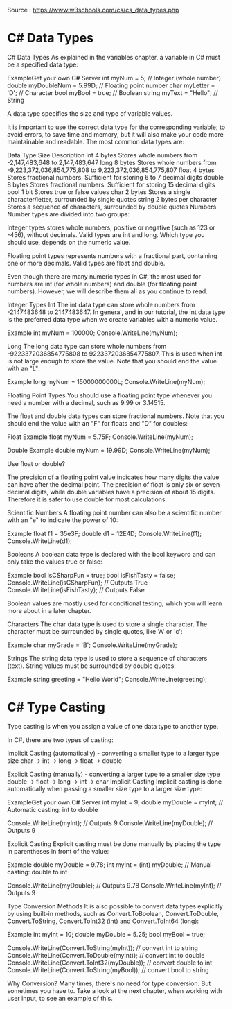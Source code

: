 
Source : https://www.w3schools.com/cs/cs_data_types.php

# C# Data Types

C# Data Types
As explained in the variables chapter, a variable in C# must be a specified data type:

ExampleGet your own C# Server
int myNum = 5;               // Integer (whole number)
double myDoubleNum = 5.99D;  // Floating point number
char myLetter = 'D';         // Character
bool myBool = true;          // Boolean
string myText = "Hello";     // String

A data type specifies the size and type of variable values.

It is important to use the correct data type for the corresponding variable; to avoid errors, to save time and memory, but it will also make your code more maintainable and readable. The most common data types are:

Data Type	Size	Description
int	4 bytes	Stores whole numbers from -2,147,483,648 to 2,147,483,647
long	8 bytes	Stores whole numbers from -9,223,372,036,854,775,808 to 9,223,372,036,854,775,807
float	4 bytes	Stores fractional numbers. Sufficient for storing 6 to 7 decimal digits
double	8 bytes	Stores fractional numbers. Sufficient for storing 15 decimal digits
bool	1 bit	Stores true or false values
char	2 bytes	Stores a single character/letter, surrounded by single quotes
string	2 bytes per character	Stores a sequence of characters, surrounded by double quotes
Numbers
Number types are divided into two groups:

Integer types stores whole numbers, positive or negative (such as 123 or -456), without decimals. Valid types are int and long. Which type you should use, depends on the numeric value.

Floating point types represents numbers with a fractional part, containing one or more decimals. Valid types are float and double.

Even though there are many numeric types in C#, the most used for numbers are int (for whole numbers) and double (for floating point numbers). However, we will describe them all as you continue to read.

Integer Types
Int
The int data type can store whole numbers from -2147483648 to 2147483647. In general, and in our tutorial, the int data type is the preferred data type when we create variables with a numeric value.

Example
int myNum = 100000;
Console.WriteLine(myNum);

Long
The long data type can store whole numbers from -9223372036854775808 to 9223372036854775807. This is used when int is not large enough to store the value. Note that you should end the value with an "L":

Example
long myNum = 15000000000L;
Console.WriteLine(myNum);

Floating Point Types
You should use a floating point type whenever you need a number with a decimal, such as 9.99 or 3.14515.

The float and double data types can store fractional numbers. Note that you should end the value with an "F" for floats and "D" for doubles:

Float Example
float myNum = 5.75F;
Console.WriteLine(myNum);

Double Example
double myNum = 19.99D;
Console.WriteLine(myNum);

Use float or double?

The precision of a floating point value indicates how many digits the value can have after the decimal point. The precision of float is only six or seven decimal digits, while double variables have a precision of about 15 digits. Therefore it is safer to use double for most calculations.

Scientific Numbers
A floating point number can also be a scientific number with an "e" to indicate the power of 10:

Example
float f1 = 35e3F;
double d1 = 12E4D;
Console.WriteLine(f1);
Console.WriteLine(d1);

Booleans
A boolean data type is declared with the bool keyword and can only take the values true or false:

Example
bool isCSharpFun = true;
bool isFishTasty = false;
Console.WriteLine(isCSharpFun);   // Outputs True
Console.WriteLine(isFishTasty);   // Outputs False

Boolean values are mostly used for conditional testing, which you will learn more about in a later chapter.

Characters
The char data type is used to store a single character. The character must be surrounded by single quotes, like 'A' or 'c':

Example
char myGrade = 'B';
Console.WriteLine(myGrade);

Strings
The string data type is used to store a sequence of characters (text). String values must be surrounded by double quotes:

Example
string greeting = "Hello World";
Console.WriteLine(greeting);

# C# Type Casting

Type casting is when you assign a value of one data type to another type.

In C#, there are two types of casting:

Implicit Casting (automatically) - converting a smaller type to a larger type size
char -> int -> long -> float -> double

Explicit Casting (manually) - converting a larger type to a smaller size type
double -> float -> long -> int -> char
Implicit Casting
Implicit casting is done automatically when passing a smaller size type to a larger size type:

ExampleGet your own C# Server
int myInt = 9;
double myDouble = myInt;       // Automatic casting: int to double

Console.WriteLine(myInt);      // Outputs 9
Console.WriteLine(myDouble);   // Outputs 9

Explicit Casting
Explicit casting must be done manually by placing the type in parentheses in front of the value:

Example
double myDouble = 9.78;
int myInt = (int) myDouble;    // Manual casting: double to int

Console.WriteLine(myDouble);   // Outputs 9.78
Console.WriteLine(myInt);      // Outputs 9

Type Conversion Methods
It is also possible to convert data types explicitly by using built-in methods, such as Convert.ToBoolean, Convert.ToDouble, Convert.ToString, Convert.ToInt32 (int) and Convert.ToInt64 (long):

Example
int myInt = 10;
double myDouble = 5.25;
bool myBool = true;

Console.WriteLine(Convert.ToString(myInt));    // convert int to string
Console.WriteLine(Convert.ToDouble(myInt));    // convert int to double
Console.WriteLine(Convert.ToInt32(myDouble));  // convert double to int
Console.WriteLine(Convert.ToString(myBool));   // convert bool to string

Why Conversion?
Many times, there's no need for type conversion. But sometimes you have to. Take a look at the next chapter, when working with user input, to see an example of this.